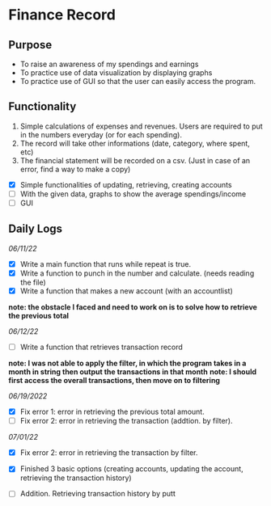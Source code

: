 # Finance Record

## Purpose

- To raise an awareness of my spendings and earnings
- To practice use of data visualization by displaying graphs
- To practice use of GUI so that the user can easily access the program.

## Functionality

1. Simple calculations of expenses and revenues. Users are required to put in the numbers everyday (or for each spending).
2. The record will take other informations (date, category, where spent, etc)
3. The financial statement will be recorded on a csv. (Just in case of an error, find a way to make a copy)

- [x] Simple functionalities of updating, retrieving, creating accounts
- [ ] With the given data, graphs to show the average spendings/income
- [ ] GUI

## Daily Logs

*06/11/22*
- [x] Write a main function that runs while repeat is true.
- [x] Write a function to punch in the number and calculate. (needs reading the file)
- [x] Write a function that makes a new account (with an accountlist)

**note: the obstacle I faced and need to work on is to solve how to retrieve the previous total**

*06/12/22*
- [ ] Write a function that retrieves transaction record

**note: I was not able to apply the filter, in which the program takes in a month in string then output the transactions in that month**
**note: I should first access the overall transactions, then move on to filtering**

*06/19/2022*
- [x] Fix error 1: error in retrieving the previous total amount.
- [ ] Fix error 2: error in retrieving the transaction (addtion. by filter).

*07/01/22*
- [x] Fix error 2: error in retrieving the transaction by filter.
- [x] Finished 3 basic options (creating accounts, updating the account, retrieving the transaction history)
- [ ] Addition. Retrieving transaction history by putt

